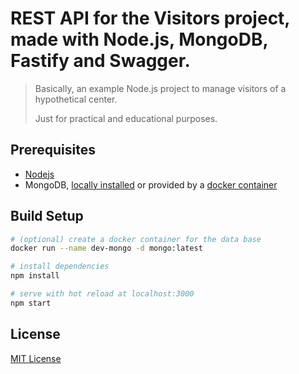 # REST API for the Visitors project, made with Node.js, MongoDB, Fastify and Swagger.

> Basically, an example Node.js project to manage visitors of a hypothetical center.
> 
> Just for practical and educational purposes.

## Prerequisites
- [Nodejs](https://nodejs.org)
- MongoDB, [locally installed](https://www.mongodb.com/download-center/community) or provided by a [docker container](https://hub.docker.com/_/mongo)

## Build Setup

``` bash
# (optional) create a docker container for the data base
docker run --name dev-mongo -d mongo:latest

# install dependencies
npm install

# serve with hot reload at localhost:3000
npm start
```

## License
[MIT License](https://github.com/csrodi/visitors-nodejs-server/blob/master/LICENSE)
